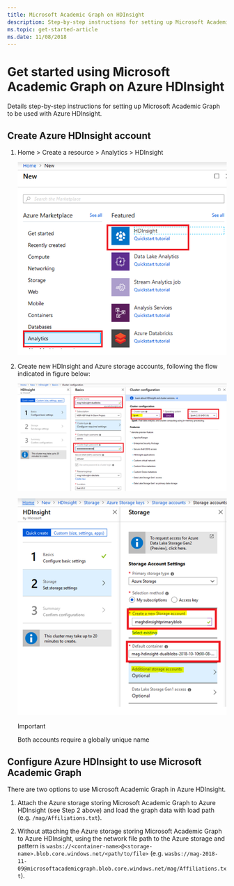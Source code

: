 ```yaml
---
title: Microsoft Academic Graph on HDInsight
description: Step-by-step instructions for setting up Microsoft Academic Graph to be used with Azure HDInsight
ms.topic: get-started-article
ms.date: 11/08/2018
---
```

# Get started using Microsoft Academic Graph on Azure HDInsight

Details step-by-step instructions for setting up Microsoft Academic Graph to be used with Azure HDInsight.

## Create Azure HDInsight account

1. Home > Create a resource > Analytics > HDInsight

    ![Create new Azure HDInsight account](media/create-hdinsight-select.png "Create new Azure HDInsight account")

1. Create new HDInsight and Azure storage accounts, following the flow indicated in figure below:

    ![Enter details for new Azure HDInsight account](media/create-hdinsight-account-details.png "Enter details for new Azure HDInsight account")

    ![Enter details for new storage for new Azure HDInsight account](media/create-hdinsight-storage-account-details.png "Enter details for new storage for new Azure HDInsight account")

    > [!IMPORTANT]
    > Both accounts require a globally unique name

## Configure Azure HDInsight to use Microsoft Academic Graph

There are two options to use Microsoft Academic Graph in Azure HDInsight.

1. Attach the Azure storage storing Microsoft Academic Graph to Azure HDInsight (see Step 2 above) and load the graph data with load path (e.g. `/mag/Affiliations.txt`).

1. Without attaching the Azure storage storing Microsoft Academic Graph to Azure HDInsight, using the network file path to the Azure storage and pattern is `wasbs://<container-name>@<storage-name>.blob.core.windows.net/<path/to/file>` (e.g. `wasbs://mag-2018-11-09@microsoftacademicgraph.blob.core.windows.net/mag/Affiliations.txt`).
